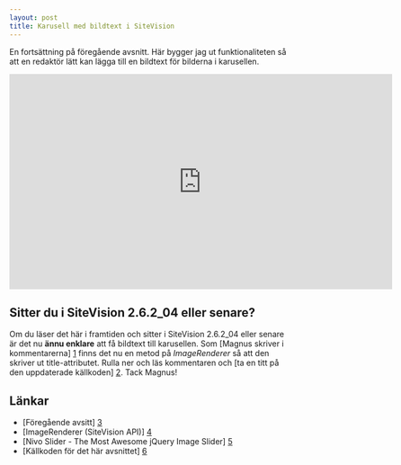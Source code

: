 ```yaml
---
layout: post
title: Karusell med bildtext i SiteVision
---
```


En fortsättning på föregående avsnitt. Här bygger jag ut funktionaliteten så att en redaktör lätt kan lägga till en bildtext för bilderna i karusellen.

<div class="video-wrapper"><iframe src="http://player.vimeo.com/video/19096350?title=0&amp;byline=0&amp;portrait=0" width="681" height="383" frameborder="0"></iframe></div>

## Sitter du i SiteVision 2.6.2_04 eller senare?

Om du läser det här i framtiden och sitter i SiteVision 2.6.2\_04 eller senare är det nu **ännu enklare** att få bildtext till karusellen. Som [Magnus skriver i kommentarerna] [1] finns det nu en metod på _ImageRenderer_ så att den skriver ut title-attributet. Rulla ner och läs kommentaren och [ta en titt på den uppdaterade källkoden] [2]. Tack Magnus!

## Länkar

* [Föregående avsitt] [3]
* [ImageRenderer (SiteVision API)] [4]
* [Nivo Slider - The Most Awesome jQuery Image Slider] [5]
* [Källkoden för det här avsnittet] [6]

[1]: http://disqus.com/twitter-205243100/
[2]: https://github.com/svendahlstrand/sitevision-episodes/tree/master/003-carousel-caption/sitevision-2.6.2_04
[3]: /karusell-med-intelligenta-mallar-i-sitevision
[4]: http://developer.sitevision.se/webdav/files/apidocs/index.html
[5]: http://nivo.dev7studios.com
[6]: https://github.com/svendahlstrand/sitevision-episodes/tree/master/003-carousel-caption
